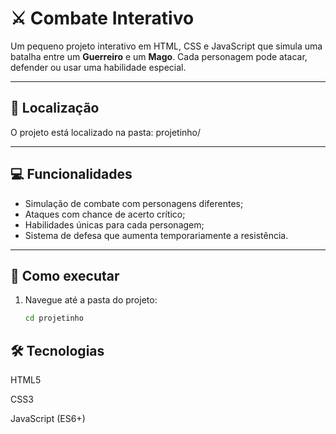 # ⚔️ Combate Interativo

Um pequeno projeto interativo em HTML, CSS e JavaScript que simula uma batalha entre um **Guerreiro** e um **Mago**. Cada personagem pode atacar, defender ou usar uma habilidade especial.

---

## 📁 Localização

O projeto está localizado na pasta: projetinho/


---

## 💻 Funcionalidades

- Simulação de combate com personagens diferentes;
- Ataques com chance de acerto crítico;
- Habilidades únicas para cada personagem;
- Sistema de defesa que aumenta temporariamente a resistência.

---

## 🚀 Como executar

1. Navegue até a pasta do projeto:

   ```bash
   cd projetinho
## 🛠️ Tecnologias
HTML5

CSS3

JavaScript (ES6+)
